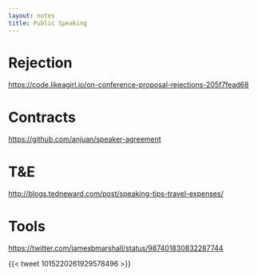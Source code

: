 ```yaml
---
layout: notes
title: Public Speaking
---
```


# Rejection

https://code.likeagirl.io/on-conference-proposal-rejections-205f7fead68

# Contracts

https://github.com/anjuan/speaker-agreement

# T&E

http://blogs.tedneward.com/post/speaking-tips-travel-expenses/


# Tools

https://twitter.com/jamesbmarshall/status/987401830832287744

{{< tweet 1015220261929578496 >}} 
